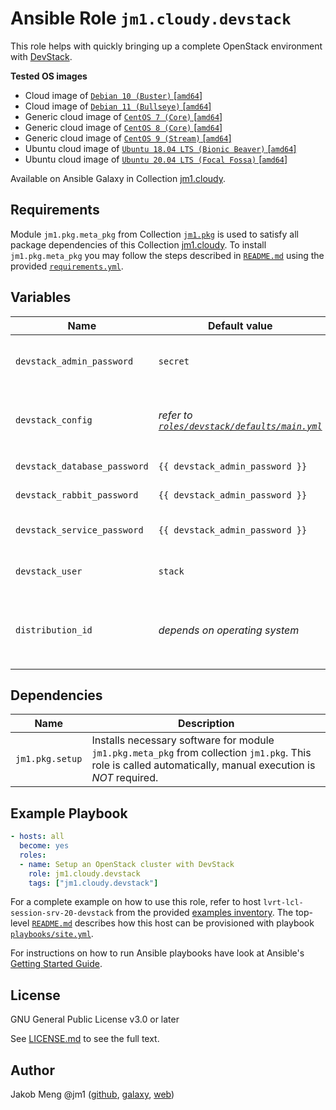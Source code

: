 # Ansible Role `jm1.cloudy.devstack`

This role helps with quickly bringing up a complete OpenStack environment with [DevStack][devstack].

[devstack]: https://docs.openstack.org/devstack/latest/

**Tested OS images**
- Cloud image of [`Debian 10 (Buster)` \[`amd64`\]](https://cdimage.debian.org/cdimage/openstack/current/)
- Cloud image of [`Debian 11 (Bullseye)` \[`amd64`\]](https://cdimage.debian.org/images/cloud/bullseye/latest/)
- Generic cloud image of [`CentOS 7 (Core)` \[`amd64`\]](https://cloud.centos.org/centos/7/images/)
- Generic cloud image of [`CentOS 8 (Core)` \[`amd64`\]](https://cloud.centos.org/centos/8/x86_64/images/)
- Generic cloud image of [`CentOS 9 (Stream)` \[`amd64`\]](https://cloud.centos.org/centos/9-stream/x86_64/images/)
- Ubuntu cloud image of [`Ubuntu 18.04 LTS (Bionic Beaver)` \[`amd64`\]](https://cloud-images.ubuntu.com/bionic/current/)
- Ubuntu cloud image of [`Ubuntu 20.04 LTS (Focal Fossa)` \[`amd64`\]](https://cloud-images.ubuntu.com/focal/)

Available on Ansible Galaxy in Collection [jm1.cloudy](https://galaxy.ansible.com/jm1/cloudy).

## Requirements

Module `jm1.pkg.meta_pkg` from Collection [`jm1.pkg`][galaxy-jm1-pkg] is used to satisfy all package dependencies of
this Collection [jm1.cloudy][galaxy-jm1-cloudy]. To install `jm1.pkg.meta_pkg` you may follow the steps described in
[`README.md`][jm1-cloudy-readme] using the provided [`requirements.yml`][jm1-cloudy-requirements].

[galaxy-jm1-cloudy]: https://galaxy.ansible.com/jm1/cloudy
[galaxy-jm1-pkg]: https://galaxy.ansible.com/jm1/pkg
[jm1-cloudy-readme]: https://github.com/JM1/ansible-collection-jm1-cloudy/blob/master/README.md
[jm1-cloudy-requirements]: https://github.com/JM1/ansible-collection-jm1-cloudy/blob/master/requirements.yml

## Variables

| Name                         | Default value                   | Required | Description |
| ---------------------------- | ------------------------------- | -------- | ----------- |
| `devstack_admin_password`    | `secret`                        | no       | Password for Horizon and Keystone (20 chars or less) |
| `devstack_config`            | *refer to [`roles/devstack/defaults/main.yml`](defaults/main.yml)* | no | Content of `devstack/local.conf` which defines the OpenStack environment |
| `devstack_database_password` | `{{ devstack_admin_password }}` | no       | Password to use for the database |
| `devstack_rabbit_password`   | `{{ devstack_admin_password }}` | no       | Password to use for RabbitMQ |
| `devstack_service_password`  | `{{ devstack_admin_password }}` | no       | Password to use for the service authentication |
| `devstack_user`              | `stack`                         | no       | UNIX user that the `stack.sh` script is executed as |
| `distribution_id`            | *depends on operating system*   | no       | List which uniquely identifies a distribution release, e.g. `[ 'Debian', '10' ]` for `Debian 10 (Buster)` |

## Dependencies

| Name               | Description                                                                                                                                                 |
| ------------------ | ----------------------------------------------------------------------------------------------------------------------------------------------------------- |
| `jm1.pkg.setup`    | Installs necessary software for module `jm1.pkg.meta_pkg` from collection `jm1.pkg`. This role is called automatically, manual execution is *NOT* required. |

## Example Playbook

```yml
- hosts: all
  become: yes
  roles:
  - name: Setup an OpenStack cluster with DevStack
    role: jm1.cloudy.devstack
    tags: ["jm1.cloudy.devstack"]
```

For a complete example on how to use this role, refer to host `lvrt-lcl-session-srv-20-devstack` from the provided
[examples inventory][inventory-example]. The top-level [`README.md`][jm1-cloudy-readme] describes how this host can be
provisioned with playbook [`playbooks/site.yml`][playbook-site-yml].

[inventory-example]: https://github.com/JM1/ansible-collection-jm1-cloudy/blob/master/inventory/
[playbook-site-yml]: https://github.com/JM1/ansible-collection-jm1-cloudy/blob/master/playbooks/site.yml

For instructions on how to run Ansible playbooks have look at Ansible's
[Getting Started Guide](https://docs.ansible.com/ansible/latest/network/getting_started/first_playbook.html).

## License

GNU General Public License v3.0 or later

See [LICENSE.md](../../LICENSE.md) to see the full text.

## Author

Jakob Meng
@jm1 ([github](https://github.com/jm1), [galaxy](https://galaxy.ansible.com/jm1), [web](http://www.jakobmeng.de))
